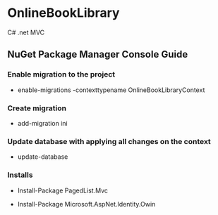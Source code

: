 # OnlineBookLibrary
C# .net MVC

## NuGet Package Manager Console Guide

### Enable migration to the project
- enable-migrations -contexttypename OnlineBookLibraryContext

### Create migration
- add-migration ini

### Update database with applying all changes on the context
- update-database

### Installs
- Install-Package PagedList.Mvc

- Install-Package Microsoft.AspNet.Identity.Owin
